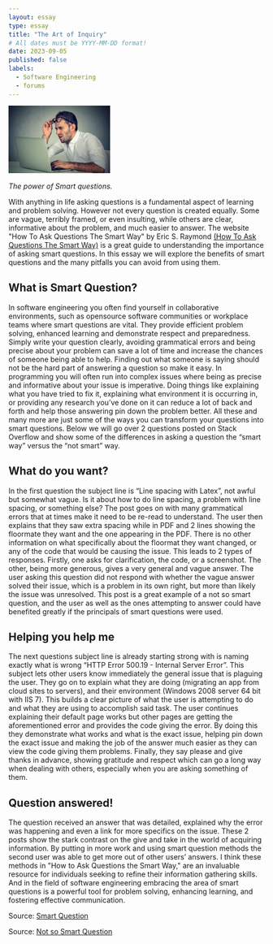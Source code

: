 ```yaml
---
layout: essay
type: essay
title: "The Art of Inquiry"
# All dates must be YYYY-MM-DD format!
date: 2023-09-05
published: false
labels:
  - Software Engineering
  - forums
---
```


<img width="200px" class="rounded float-start pe-4" src="../img/confused.jpg">

*The power of Smart questions.*


With anything in life asking questions is a fundamental aspect of learning and problem solving. However not every question is created equally. Some are vague, terribly framed, or even insulting, while others are clear, informative about the problem, and much easier to answer. The website "How To Ask Questions The Smart Way" by Eric S. Raymond <a href="http://www.catb.org/esr/faqs/smart-questions.html">(How To Ask Questions The Smart Way)</a> is a great guide to understanding the importance of asking smart questions. In this essay we will explore the benefits of smart questions and the many pitfalls you can avoid from using them.

## What is Smart Question?

In software engineering you often find yourself in collaborative environments, such as opensource software communities or workplace teams where smart questions are vital. They provide efficient problem solving, enhanced learning and demonstrate respect and preparedness. Simply write your question clearly, avoiding grammatical errors and being precise about your problem can save a lot of time and increase the chances of someone being able to help. Finding out what someone is saying should not be the hard part of answering a question so make it easy. In programming you will often run into complex issues where being as precise and informative about your issue is imperative. Doing things like explaining what you have tried to fix it, explaining what environment it is occurring in, or providing any research you’ve done on it can reduce a lot of back and forth and help those answering pin down the problem better. All these and many more are just some of the ways you can transform your questions into smart questions. Below we will go over 2 questions posted on Stack Overflow and show some of the differences in asking a question the “smart way” versus the “not smart” way.

## What do you want?

In the first question the subject line is “Line spacing with Latex”, not awful but somewhat vague. Is it about how to do line spacing, a problem with line spacing, or something else? The post goes on with many grammatical errors that at times make it need to be re-read to understand. The user then explains that they saw extra spacing while in PDF and 2 lines showing the floormate they want and the one appearing in the PDF. There is no other information on what specifically about the floormat they want changed, or any of the code that would be causing the issue. This leads to 2 types of responses. Firstly, one asks for clarification, the code, or a screenshot. The other, being more generous, gives a very general and vague answer. The user asking this question did not respond with whether the vague answer solved their issue, which is a problem in its own right, but more than likely the issue was unresolved. This post is a great example of a not so smart question, and the user as well as the ones attempting to answer could have benefited greatly if the principals of smart questions were used.

## Helping you help me

The next questions subject line is already starting strong with is naming exactly what is wrong “HTTP Error 500.19 - Internal Server Error”. This subject lets other users know immediately the general issue that is plaguing the user. They go on to explain what they are doing (migrating an app from cloud sites to servers), and their environment (Windows 2008 server 64 bit with IIS 7). This builds a clear picture of what the user is attempting to do and what they are using to accomplish said task. The user continues explaining their default page works but other pages are getting the aforementioned error and provides the code giving the error. By doing this they demonstrate what works and what is the exact issue, helping pin down the exact issue and making the job of the answer much easier as they can view the code giving them problems. Finally, they say please and give thanks in advance, showing gratitude and respect which can go a long way when dealing with others, especially when you are asking something of them. 

## Question answered!

The question received an answer that was detailed, explained why the error was happening and even a link for more specifics on the issue. These 2 posts show the stark contrast on the give and take in the world of acquiring information. By putting in more work and using smart question methods the second user was able to get more out of other users’ answers. I think these methods in "How to Ask Questions the Smart Way," are an invaluable resource for individuals seeking to refine their information gathering skills. And in the field of software engineering embracing the area of smart questions is a powerful tool for problem solving, enhancing learning, and fostering effective communication.


Source: <a href="https://stackoverflow.com/questions/5091640/http-error-500-19-internal-server-error">Smart Question</a>

Source: <a href="https://stackoverflow.com/questions/29548612/line-spacing-with-latex">Not so Smart Question</a>

